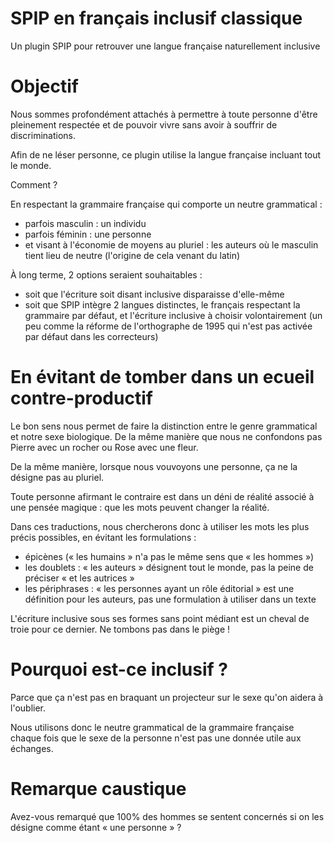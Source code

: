 # SPIP en français inclusif classique

Un plugin SPIP pour retrouver une langue française naturellement inclusive

# Objectif

Nous sommes profondément attachés à permettre à toute personne d'être pleinement respectée et de pouvoir vivre sans avoir à souffrir de discriminations.

Afin de ne léser personne, ce plugin utilise la langue française incluant tout le monde.

Comment ?

En respectant la grammaire française qui comporte un neutre grammatical :
* parfois masculin : un individu
* parfois féminin : une personne
* et visant à l'économie de moyens au pluriel : les auteurs où le masculin tient lieu de neutre (l'origine de cela venant du latin)

À long terme, 2 options seraient souhaitables :
* soit que l'écriture soit disant inclusive disparaisse d'elle-même
* soit que SPIP intègre 2 langues distinctes, le français respectant la grammaire par défaut, et l'écriture inclusive à choisir volontairement (un peu comme la réforme de l'orthographe de 1995 qui n'est pas activée par défaut dans les correcteurs)

# En évitant de tomber dans un ecueil contre-productif

Le bon sens nous permet de faire la distinction entre le genre grammatical et notre sexe biologique. De la même manière que nous ne confondons pas Pierre avec un rocher ou Rose avec une fleur.

De la même manière, lorsque nous vouvoyons une personne, ça ne la désigne pas au pluriel.

Toute personne afirmant le contraire est dans un déni de réalité associé à une pensée magique : que les mots peuvent changer la réalité.

Dans ces traductions, nous chercherons donc à utiliser les mots les plus précis possibles, en évitant les formulations :
* épicènes (« les humains » n'a pas le même sens que « les hommes »)
* les doublets : « les auteurs » désignent tout le monde, pas la peine de préciser « et les autrices »
* les périphrases : « les personnes ayant un rôle éditorial » est une définition pour les auteurs, pas une formulation à utiliser dans un texte

L'écriture inclusive sous ses formes sans point médiant est un cheval de troie pour ce dernier. Ne tombons pas dans le piège !

# Pourquoi est-ce inclusif ?

Parce que ça n'est pas en braquant un projecteur sur le sexe qu'on aidera à l'oublier.

Nous utilisons donc le neutre grammatical de la grammaire française chaque fois que le sexe de la personne n'est pas une donnée utile aux échanges.

# Remarque caustique

Avez-vous remarqué que 100% des hommes se sentent concernés si on les désigne comme étant « une personne » ?